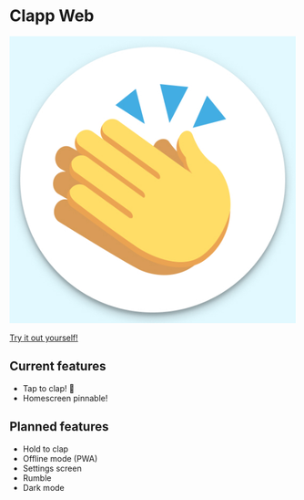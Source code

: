 # Clapp Web

![clapp logo](https://github.com/clapp-app/clapp_web/raw/master/misc/clapp-logo.jpg)

[Try it out yourself!](https://clapp-app.github.io/)

## Current features

- Tap to clap! :clap:
- Homescreen pinnable!

## Planned features

- Hold to clap
- Offline mode (PWA)
- Settings screen
- Rumble
- Dark mode
